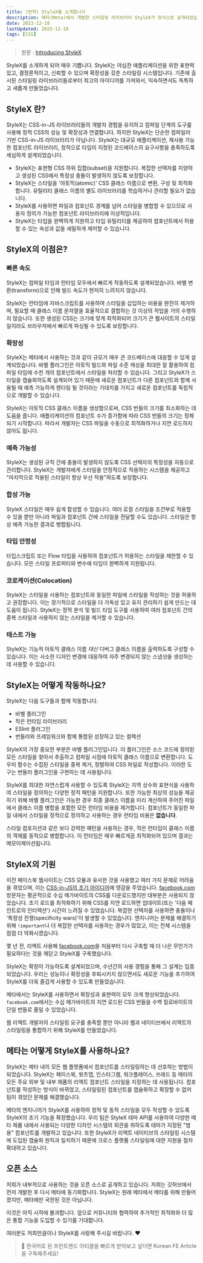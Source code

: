 ```yaml
---
title: (번역) StyleX를 소개합니다
description: 메타(Meta)에서 개발한 스타일링 라이브러리 StyleX가 정식으로 공개되었습니다. CSS-in-JS 라이브러리를 사용하며 런타임과 관련한 문제로 인해 제로 런타임(zero-runtime) CSS에 관심을 갖고 계시는 분들이라면 같이 살펴보시면 좋을 것 같습니다.
date: 2023-12-18
lastUpdated: 2023-12-18
tags: [CSS]
---
```


> 원문 : [Introducing StyleX](https://stylexjs.com/blog/introducing-stylex)

StyleX를 소개하게 되어 매우 기쁩니다. StyleX는 야심찬 애플리케이션을 위한 표현력 있고, 결정론적이고, 신뢰할 수 있으며 확장성을 갖춘 스타일링 시스템입니다. 기존에 출시된 스타일링 라이브러리들로부터 최고의 아이디어를 가져와서, 익숙하면서도 독특하고 새롭게 만들었습니다.

## StyleX 란?

StyleX는 CSS-in-JS 라이브러리들의 개발자 경험을 유지하고 컴파일 단계의 도구를 사용해 정적 CSS의 성능 및 확장성과 연결합니다. 하지만 StyleX는 단순한 컴파일러 기반 CSS-in-JS 라이브러리가 아닙니다. StyleX는 대규모 애플리케이션, 재사용 가능한 컴포넌트 라이브러리, 정적으로 타입이 지정된 코드베이스의 요구사항을 충족하도록 세심하게 설계되었습니다.

- StyleX는 표현형 CSS 하위 집합(subset)을 지원합니다. 복잡한 선택자를 지양하고 생성된 CSS에서 특정성 충돌이 발생하지 않도록 보장합니다.
- StyleX는 스타일을 '아토믹(atomic)' CSS 클래스 이름으로 변환, 구성 및 최적화합니다. 유틸리티 클래스 이름의 별도 라이브러리를 학습하거나 관리할 필요가 없습니다.
- StyleX를 사용하면 파일과 컴포넌트 경계를 넘어 스타일을 병합할 수 있으므로 사용자 정의가 가능한 컴포넌트 라이브러리에 이상적입니다.
- StyleX는 타입을 완벽하게 지원하고 타입 유틸리티를 제공하여 컴포넌트에서 허용할 수 있는 속성과 값을 세밀하게 제어할 수 있습니다.

## StyleX의 이점은?

### 빠른 속도

StyleX는 컴파일 타임과 런타임 모두에서 빠르게 작동하도록 설계되었습니다. 바벨 변환(transform)으로 인해 빌드 속도가 현저히 느려지지 않습니다.

StyleX는 런타임에 자바스크립트를 사용하여 스타일을 삽입하는 비용을 완전히 제거하며, 필요할 때 클래스 이름 문자열을 효율적으로 결합하는 것 이상의 작업을 거의 수행하지 않습니다. 또한 생성된 CSS는 크기에 맞게 최적화되어 크기가 큰 웹사이트의 스타일일지라도 브라우저에서 빠르게 파싱될 수 있도록 보장합니다.

### 확장성

StyleX는 메타에서 사용하는 것과 같이 규모가 매우 큰 코드베이스에 대응할 수 있게 설계되었습니다. 바벨 플러그인은 아토믹 빌드와 파일 수준 캐싱을 최대한 잘 활용하여 컴파일 타임에 수천 개의 컴포넌트에서 스타일을 처리할 수 있습니다. 그리고 StyleX가 스타일을 캡슐화하도록 설계되어 있기 때문에 새로운 컴포넌트가 다른 컴포넌트와 함께 사용될 때 예측 가능하게 렌더링 될 것이라는 기대치를 가지고 새로운 컴포넌트를 독립적으로 개발할 수 있습니다.

StyleX는 아토믹 CSS 클래스 이름을 생성함으로써, CSS 번들의 크기를 최소화하는 데 도움을 줍니다. 애플리케이션의 컴포넌트 수가 증가함에 따라 CSS 번들의 크기는 정체되기 시작합니다. 따라서 개발자는 CSS 파일을 수동으로 최적화하거나 지연 로드하지 않아도 됩니다.

### 예측 가능성

StyleX는 생성된 규칙 간에 충돌이 발생하지 않도록 CSS 선택자의 특정성을 자동으로 관리합니다. StyleX는 개발자에게 스타일을 안정적으로 적용하는 시스템을 제공하고 "마지막으로 적용된 스타일이 항상 우선 적용"하도록 보장합니다.

### 합성 가능

StyleX 스타일은 매우 쉽게 합성할 수 있습니다. 여러 로컬 스타일을 조건부로 적용할 수 있을 뿐만 아니라 파일과 컴포넌트 간에 스타일을 전달할 수도 있습니다. 스타일은 항상 예측 가능한 결과로 병합됩니다.

### 타입 안정성

타입스크립트 또는 Flow 타입을 사용하여 컴포넌트가 허용하는 스타일을 제한할 수 있습니다. 모든 스타일 프로퍼티와 변수에 타입이 완벽하게 지원됩니다.

### 코로케이션(Colocation)

StyleX는 스타일을 사용하는 컴포넌트와 동일한 파일에 스타일을 작성하는 것을 허용하고 권장합니다. 이는 장기적으로 스타일을 더 가독성 있고 유지 관리하기 쉽게 만드는 데 도움이 됩니다. StyleX는 정적 분석 및 빌드 타임 도구를 사용하여 여러 컴포넌트 간의 중복 스타일과 사용하지 않는 스타일을 제거할 수 있습니다.

### 테스트 가능

StyleX는 기능적 아토믹 클래스 이름 _대신_ 디버그 클래스 이름을 출력하도록 구성할 수 있습니다. 이는 사소한 디자인 변경에 대응하여 자주 변경되지 않는 스냅샷을 생성하는 데 사용할 수 있습니다.

## StyleX는 어떻게 작동하나요?

StyleX는 다음 도구들과 함께 작동합니다.

- 바벨 플러그인
- 작은 런타임 라이브러리
- ESlint 플러그인
- 번들러와 프레임워크와 함께 통합된 성장하고 있는 컬렉션

StyleX의 가장 중요한 부분은 바벨 플러그인입니다. 이 플러그인은 소스 코드에 정의된 모든 스타일을 찾아서 추출하고 컴파일 시점에 아토믹 클래스 이름으로 변환합니다. 도우미 함수는 수집된 스타일을 중복 제거, 정렬하여 CSS 파일로 작성합니다. 이러한 도구는 번들러 플러그인을 구현하는 데 사용됩니다.

StyleX를 최대한 자연스럽게 사용할 수 있도록 StyleX는 지역 상수와 표현식을 사용하여 스타일을 정의하는 다양한 정적 패턴을 지원합니다. 또한 가능한 최상의 성능을 제공하기 위해 바벨 플러그인은 가능한 경우 최종 클래스 이름을 미리 계산하여 주어진 파일에서 클래스 이름 병합을 포함한 모든 런타임 비용을 제거합니다. 컴포넌트가 동일한 파일 내에서 스타일을 정적으로 정의하고 사용하는 경우 런타임 비용은 **없습니다**.

스타일 컴포지션과 같은 보다 강력한 패턴을 사용하는 경우, 작은 런타임이 클래스 이름의 객체를 동적으로 병합합니다. 이 런타임은 매우 빠르게끔 최적화되어 있으며 결과는 메모이제이션됩니다.

## StyleX의 기원

이전 페이스북 웹사이트는 CSS 모듈과 유사한 것을 사용했고 여러 가지 문제로 어려움을 겪었으며, 이는 [CSS-in-JS의 초기 아이디어](https://blog.vjeux.com/2014/javascript/react-css-in-js-nationjs.html)에 영감을 주었습니다. [facebook.com](https://www.facebook.com/) 방문자는 평균적으로 수십 메가바이트의 CSS를 다운로드했지만 대부분은 사용되지 않았습니다. 초기 로드를 최적화하기 위해 CSS를 지연 로드하면 업데이트(또는 '다음 페인트로의 인터렉션') 시간이 느려질 수 있었습니다. 복잡한 선택자를 사용하면 충돌이나 '특정성 전쟁(specificity wars)'이 발생할 수 있었습니다. 엔지니어는 문제를 해결하기 위해 `!important`나 더 복잡한 선택자를 사용하는 경우가 많았고, 이는 전체 시스템을 점점 더 악화시켰습니다.

몇 년 전, 리액트 사용해 [facebook.com](https://www.facebook.com/)을 처음부터 다시 구축할 때 더 나은 무언가가 필요하다는 것을 깨닫고 StyleX를 구축했습니다.

StyleX는 확장이 가능하도록 설계되었으며, 수년간의 사용 경험을 통해 그 설계는 입증되었습니다. 우리는 성능이나 확장성을 후퇴시키지 않으면서도 새로운 기능을 추가하여 StyleX를 더욱 즐겁게 사용할 수 있도록 만들었습니다.

메타에서는 StyleX를 사용하면서 확장성과 표현력이 모두 크게 향상되었습니다. `facebook.com`에서는 수십 메가바이트의 지연 로드된 CSS 번들을 수백 킬로바이트의 단일 번들로 줄일 수 있었습니다.

웹 리액트 개발자의 스타일링 요구를 충족할 뿐만 아니라 웹과 네이티브에서 리액트의 스타일링을 통합하기 위해 StyleX를 만들었습니다.

## 메타는 어떻게 StyleX를 사용하나요?

StyleX는 메타 내의 모든 웹 플랫폼에서 컴포넌트를 스타일링하는 데 선호하는 방법이 되었습니다. StyleX는 페이스북, 왓츠앱, 인스타그램, 워크플레이스, 쓰레드 등 메타의 모든 주요 외부 및 내부 제품의 리액트 컴포넌트 스타일을 지정하는 데 사용됩니다. 컴포넌트를 작성하는 방식이 바뀌었고, 스타일링된 컴포넌트를 캡슐화하고 확장할 수 없어 팀이 겪었던 문제를 해결했습니다.

메타의 엔지니어가 StyleX를 사용하여 정적 및 동적 스타일을 모두 작성할 수 있도록 StyleX의 초기 기능을 확장했습니다. 우리 팀은 StyleX 테마 API를 사용하여 다양한 메타 제품 내에서 사용되는 다양한 디자인 시스템의 외관을 취하도록 테마가 지정된 "범용" 컴포넌트를 개발하고 있습니다. 또한 StyleX가 리액트 네이티브의 스타일링 시스템에 도입된 캡슐화 원칙과 일치하기 때문에 크로스 플랫폼 스타일링에 대한 지원을 점차 확대하고 있습니다.

## 오픈 소스

저희가 내부적으로 사용하는 것을 오픈 소스로 공개하고 있습니다. 저희는 깃허브에서 먼저 개발한 후 다시 메타에 동기화합니다. StyleX는 원래 메타에서 메타를 위해 만들어졌지만, 메타에만 국한된 것은 아닙니다.

이것은 아직 시작에 불과합니다. 앞으로 커뮤니티와 협력하여 추가적인 최적화와 더 많은 통합 기능을 도입할 수 있기를 기대합니다.

여러분도 저희만큼이나 StyleX를 사랑해 주시길 바랍니다. ❤️

> 🚀 한국어로 된 프런트엔드 아티클을 빠르게 받아보고 싶다면 Korean FE Article을 구독해주세요!
